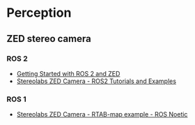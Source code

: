 # Perception

## ZED stereo camera

### ROS 2
* [Getting Started with ROS 2 and ZED](https://www.stereolabs.com/docs/ros2)
* [Stereolabs ZED Camera - ROS2 Tutorials and Examples](https://github.com/stereolabs/zed-ros2-examples)

### ROS 1
* [Stereolabs ZED Camera - RTAB-map example - ROS Noetic](https://github.com/stereolabs/zed-ros-examples/blob/master/examples/zed_rtabmap_example/README.md)

